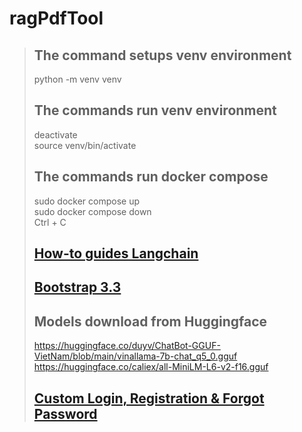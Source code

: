 # ragPdfTool
> ## The command setups venv environment
> python -m venv venv
> ## The commands run venv environment
> deactivate <br>
> source venv/bin/activate
> ## The commands run docker compose
> sudo docker compose up <br>
> sudo docker compose down <br>
> Ctrl + C 
> ## [How-to guides Langchain](https://python.langchain.com/docs/how_to/)
> ## [Bootstrap 3.3](https://getbootstrap.com/docs/3.3/getting-started/#download)
> ## Models download from Huggingface
> https://huggingface.co/duyv/ChatBot-GGUF-VietNam/blob/main/vinallama-7b-chat_q5_0.gguf
> https://huggingface.co/caliex/all-MiniLM-L6-v2-f16.gguf
> ## [Custom Login, Registration & Forgot Password](https://bootsnipp.com/snippets/X04B0)
